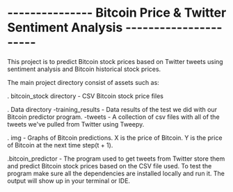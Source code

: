 # --------------- Bitcoin Price & Twitter Sentiment Analysis ----------------------

This project is to predict Bitcoin stock prices based on Twitter tweets using sentiment analysis and Bitcoin historical stock prices.

The main project directory consist of assets such as:

. bitcoin_stock directory - CSV Bitcoin stock price files

. Data directory
	-training_results - Data results of the test we did with our Bitcoin predictor program.
	-tweets - A collection of csv files with all of the tweets we've pulled from Twitter using Tweepy.

. img - Graphs of Bitcoin predictions. X is the price of Bitcoin. Y is the price of Bitcoin at the next time step(t + 1).

.bitcoin_predictor - The program used to get tweets from Twitter store them and predict Bitcoin stock prices based on the CSV file used. To test the program make sure all the dependencies are installed locally and run it. The output will show up in your terminal or IDE.
